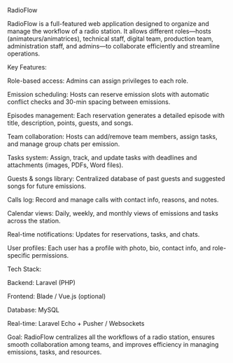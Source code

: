 RadioFlow

RadioFlow is a full-featured web application designed to organize and manage the workflow of a radio station. It allows different roles—hosts (animateurs/animatrices), technical staff, digital team, production team, administration staff, and admins—to collaborate efficiently and streamline operations.

Key Features:

Role-based access: Admins can assign privileges to each role.

Emission scheduling: Hosts can reserve emission slots with automatic conflict checks and 30-min spacing between emissions.

Episodes management: Each reservation generates a detailed episode with title, description, points, guests, and songs.

Team collaboration: Hosts can add/remove team members, assign tasks, and manage group chats per emission.

Tasks system: Assign, track, and update tasks with deadlines and attachments (images, PDFs, Word files).

Guests & songs library: Centralized database of past guests and suggested songs for future emissions.

Calls log: Record and manage calls with contact info, reasons, and notes.

Calendar views: Daily, weekly, and monthly views of emissions and tasks across the station.

Real-time notifications: Updates for reservations, tasks, and chats.

User profiles: Each user has a profile with photo, bio, contact info, and role-specific permissions.

Tech Stack:

Backend: Laravel (PHP)

Frontend: Blade / Vue.js (optional)

Database: MySQL

Real-time: Laravel Echo + Pusher / Websockets

Goal:
RadioFlow centralizes all the workflows of a radio station, ensures smooth collaboration among teams, and improves efficiency in managing emissions, tasks, and resources.
